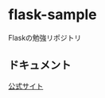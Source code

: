 # flask-sample
Flaskの勉強リポジトリ

## ドキュメント

[公式サイト]



[公式サイト]: https://flask.palletsprojects.com/en/3.0.x/